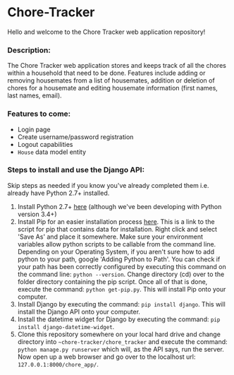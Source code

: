# Chore-Tracker
Hello and welcome to the Chore Tracker web application repository!
### Description:
The Chore Tracker web application stores and keeps track of all the chores within a household
that need to be done. Features include adding or removing housemates from a list of housemates,
addition or deletion of chores for a housemate and editing housemate information (first names, last names, email).
### Features to come:
* Login page
* Create username/password registration
* Logout capabilities
* `House` data model entity

### Steps to install and use the Django API:
Skip steps as needed if you know you've already completed them i.e. already have Python 2.7+ installed.

1. Install Python 2.7+ <a href='https://www.python.org/downloads/' target='_blank'>here</a> (although we've been developing with Python 			version 3.4+) 
2. Install Pip for an easier installation process <a href='https://bootstrap.pypa.io/get-pip.py' target='_blank'>here</a>. This is a link to the script for pip that contains data for installation. Right click and select 'Save As' and place it somewhere. Make sure your environment variables allow python scripts to be callable from the command line. Depending on your Operating System, if you aren't sure how to add python to your path, google 'Adding Python to Path'. You can check if your path has been correctly configured by executing this command on the command line: `python --version`. Change directory (cd) over to the folder directory containing the pip script. Once all of that is done, execute the command: `python get-pip.py`. This will install Pip onto your computer.
3. Install Django by executing the command: `pip install django`. This will install the Django API onto your computer.
4. Install the datetime widget for Django by executing the command: `pip install django-datetime-widget`.
5. Clone this repository somewhere on your local hard drive and change directory into `~chore-tracker/chore_tracker` and execute the command: `python manage.py runserver` which will, as the API says, run the server. Now open up a web browser and go over to the localhost url: `127.0.0.1:8000/chore_app/`.

